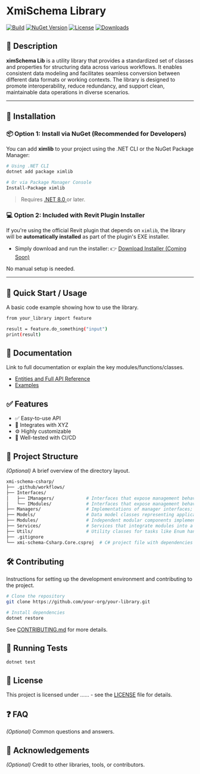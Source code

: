 # XmiSchema Library

[![Build](https://github.com/xmi-schema/xmi-schema-csharp/actions/workflows/build.yml/badge.svg)](https://github.com/ximlib-foundation/XmiSchema.Core/actions)
[![NuGet Version](https://img.shields.io/nuget/v/XmiSchema.Core.svg)](https://www.nuget.org/packages/XmiSchema.Core/)
[![License](https://img.shields.io/github/license/ximlib-foundation/XmiSchema.Core.svg)](LICENSE)
[![Downloads](https://img.shields.io/nuget/dt/XmiSchema.Core.svg)](https://www.nuget.org/packages/XmiSchema.Core/)



## 📖 Description

**ximSchema Lib** is a utility library that provides a standardized set of classes and properties for structuring data across various workflows. It enables consistent data modeling and facilitates seamless conversion between different data formats or working contexts. The library is designed to promote interoperability, reduce redundancy, and support clean, maintainable data operations in diverse scenarios.

---

## 🔧 Installation

### 📦 Option 1: Install via NuGet (Recommended for Developers)

You can add **ximlib** to your project using the .NET CLI or the NuGet Package Manager:

```bash
# Using .NET CLI
dotnet add package ximlib

# Or via Package Manager Console
Install-Package ximlib
```

> Requires [.NET 8.0 ](https://dotnet.microsoft.com/) or later.



### 💻 Option 2: Included with Revit Plugin Installer

If you're using the official Revit plugin that depends on `ximlib`, the library will be **automatically installed** as part of the plugin's EXE installer.

* Simply download and run the installer:
  👉 [Download Installer (Coming Soon)](https://your-download-link.com)

No manual setup is needed.

---


## 🚀 Quick Start / Usage

A basic code example showing how to use the library.

```bash
from your_library import feature

result = feature.do_something("input")
print(result)
```

## 📘 Documentation

Link to full documentation or explain the key modules/functions/classes.

* [Entities and Full API Reference](https://our-library-docs.com)
* [Examples](https://github.com/xmiSchema-org/our-library/tree/main/examples)

## ✅ Features

* ✅ Easy-to-use API
* 🔄 Integrates with XYZ
* ⚙️ Highly customizable
* 🧪 Well-tested with CI/CD

## 📁 Project Structure

*(Optional)* A brief overview of the directory layout.

```bash
xmi-schema-csharp/
├── .github/workflows/           
├── Interfaces/
│   ├── IManagers/            # Interfaces that expose management behavior of XmiModel, Entities, Relationships
│   └── IModules/             # Interfaces that expose management behavior of different modules
├── Managers/                 # Implementations of manager interfaces; manages XmiModel, entities, and relationships
├── Models/                   # Data model classes representing application data structures
├── Modules/                  # Independent modular components implementing specific features
├── Services/                 # Services that integrate modules into a complete plug-and-play workflow
├── Utils/                    # Utility classes for tasks like Enum handling and computation
├── .gitignore                
└── xmi-schema-Csharp.Core.csproj  # C# project file with dependencies and build configuration
```

## 🛠 Contributing

Instructions for setting up the development environment and contributing to the project.

```bash
# Clone the repository
git clone https://github.com/your-org/your-library.git

# Install dependencies
dotnet restore
```

See [CONTRIBUTING.md](CONTRIBUTING.md) for more details.

## 🧪 Running Tests

```bash
dotnet test
```

## 📄 License

This project is licensed under ...... - see the [LICENSE](LICENSE) file for details.

## ❓ FAQ

*(Optional)* Common questions and answers.

## 🙏 Acknowledgements

*(Optional)* Credit to other libraries, tools, or contributors.


